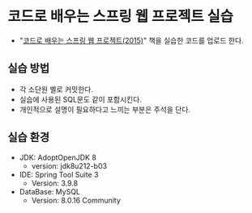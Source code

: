 # 코드로 배우는 스프링 웹 프로젝트 실습

- "[코드로 배우는 스프링 웹 프로젝트(2015)](https://www.namgarambooks.co.kr/entry/%EC%BD%94%EB%93%9C%EB%A1%9C-%EB%B0%B0%EC%9A%B0%EB%8A%94-%EC%8A%A4%ED%94%84%EB%A7%81-%EC%9B%B9-%ED%94%84%EB%A1%9C%EC%A0%9D%ED%8A%B8)" 책을 실습한 코드를 업로드 한다.

## 실습 방법

- 각 소단원 별로 커밋한다.
- 실습에 사용된 SQL문도 같이 포함시킨다.
- 개인적으로 설명이 필요하다고 느끼는 부분은 주석을 단다.

## 실습 환경

- JDK: AdoptOpenJDK 8
    - version: jdk8u212-b03
- IDE: Spring Tool Suite 3
    - Version: 3.9.8
- DataBase: MySQL
    - Version: 8.0.16 Community